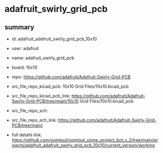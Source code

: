 # adafruit_swirly_grid_pcb
 
## summary 
* id: adafruit_adafruit_swirly_grid_pcb_10x10
* user: adafruit
* name: adafruit_swirly_grid_pcb
* board: 10x10
* repo: https://github.com/adafruit/Adafruit-Swirly-Grid-PCB
* src_file_repo_kicad_pcb: 10x10 Grid Files/10x10.kicad_pcb
* src_file_repo_kicad_pcb_link: https://github.com/adafruit/Adafruit-Swirly-Grid-PCB/tree/main/10x10 Grid Files/10x10.kicad_pcb


* src_file_repo_sch: 
* src_file_repo_sch_link: https://github.com/adafruit/Adafruit-Swirly-Grid-PCB/tree/main/
* full details link: https://github.com/oomlout/oomlout_oomp_project_bot_v_2/tree/main/projects/adafruit_adafruit_swirly_grid_pcb_10x10/current_version/working  






